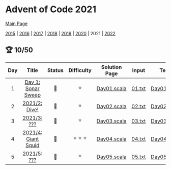 

# Advent of Code 2021

[Main Page](https://adventofcode.com/2021)

[2015](/src/main/scala/advent_of_scala/2015/README.md) | [2016](/src/main/scala/advent_of_scala/2016/README.md) | [2017](/src/main/scala/advent_of_scala/2017/README.md) | [2018](/src/main/scala/advent_of_scala/2018/README.md) | [2019](/src/main/scala/advent_of_scala/2019/README.md) | [2020](/src/main/scala/advent_of_scala/2020/README.md) | 2021 | [2022](/src/main/scala/advent_of_scala/2022/README.md)

## :trophy: 10/50


| Day | Title | Status | Difficulty | Solution Page | Input | Test Page | Answer | Tags | 
| :---: | :------: | :---: | :---: | :---: | :---: | :---: | :---: | :---: |
| 1 | [Day 1: Sonar Sweep](https://adventofcode.com/2021/day/1) | :1st_place_medal: | :star:  | [Day01.scala](/src/main/scala/advent_of_scala/2021/Day01.scala) | [01.txt](/src/main/resources/inputs/2021/01.txt) | [Day01Suite.scala](/src/test/scala/advent_of_scala/2021/Day01Suite.scala) | (1139, 1103) | sequence |
| 2 | [2021/2: Dive!](https://adventofcode.com/2021/day/2) | :1st_place_medal: | :star:  | [Day02.scala](/src/main/scala/advent_of_scala/2021/Day02.scala) | [02.txt](/src/main/resources/inputs/2021/02.txt) | [Day02Suite.scala](/src/test/scala/advent_of_scala/2021/Day02Suite.scala) | (1_660_158, 1_604_592_846) | pattern-matching |
| 3 | [2021/3: ???](https://adventofcode.com/2021/day/3) | :1st_place_medal: | :star:  | [Day03.scala](/src/main/scala/advent_of_scala/2021/Day03.scala) | [03.txt](/src/main/resources/inputs/2021/03.txt) | [Day03Suite.scala](/src/test/scala/advent_of_scala/2021/Day03Suite.scala) | (1_540_244, 4_203_981) | vector,mutation,number-system |
| 4 | [2021/4: Giant Squid](https://adventofcode.com/2021/day/4) | :1st_place_medal: | :star: :star: :star:  | [Day04.scala](/src/main/scala/advent_of_scala/2021/Day04.scala) | [04.txt](/src/main/resources/inputs/2021/04.txt) | [Day04Suite.scala](/src/test/scala/advent_of_scala/2021/Day04Suite.scala) | (11_774, 4495) | parse-heavy,grid |
| 5 | [2021/5: ???](https://adventofcode.com/2021/day/5) | :1st_place_medal: | :star:  | [Day05.scala](/src/main/scala/advent_of_scala/2021/Day05.scala) | [05.txt](/src/main/resources/inputs/2021/05.txt) | [Day05Suite.scala](/src/test/scala/advent_of_scala/2021/Day05Suite.scala) | (4655, 20_500) | geometry,set |
